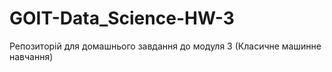 # GOIT-Data_Science-HW-3
Репозиторій для домашнього завдання до модуля 3 (Класичне машинне навчання)

